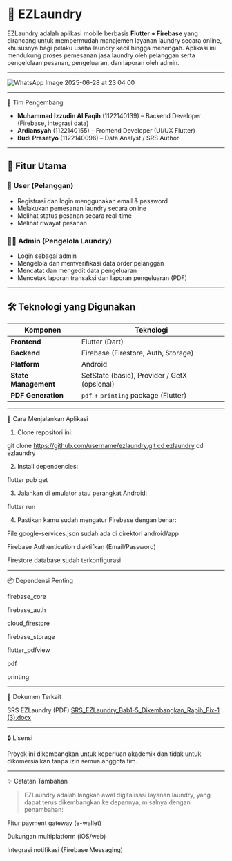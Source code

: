 # 🧺 EZLaundry

EZLaundry adalah aplikasi mobile berbasis **Flutter + Firebase** yang dirancang untuk mempermudah manajemen layanan laundry secara online, khususnya bagi pelaku usaha laundry kecil hingga menengah. Aplikasi ini mendukung proses pemesanan jasa laundry oleh pelanggan serta pengelolaan pesanan, pengeluaran, dan laporan oleh admin.

---

![WhatsApp Image 2025-06-28 at 23 04 00](https://github.com/user-attachments/assets/1b061d2f-bd0c-4348-872d-605a721f1fdc)

---

👥 Tim Pengembang

- **Muhammad Izzudin Al Faqih** (1122140139) – Backend Developer (Firebase, integrasi data)
- **Ardiansyah** (1122140155) – Frontend Developer (UI/UX Flutter)
- **Budi Prasetyo** (1122140096) – Data Analyst / SRS Author

---

## 📱 Fitur Utama

### 👤 **User (Pelanggan)**
- Registrasi dan login menggunakan email & password
- Melakukan pemesanan laundry secara online
- Melihat status pesanan secara real-time
- Melihat riwayat pesanan

### 🧑‍💼 **Admin (Pengelola Laundry)**
- Login sebagai admin
- Mengelola dan memverifikasi data order pelanggan
- Mencatat dan mengedit data pengeluaran
- Mencetak laporan transaksi dan laporan pengeluaran (PDF)

---

## 🛠️ Teknologi yang Digunakan

| Komponen | Teknologi |
|----------|-----------|
| **Frontend** | Flutter (Dart) |
| **Backend** | Firebase (Firestore, Auth, Storage) |
| **Platform** | Android |
| **State Management** | SetState (basic), Provider / GetX (opsional) |
| **PDF Generation** | `pdf` + `printing` package (Flutter) |

---


🚀 Cara Menjalankan Aplikasi

1. Clone repositori ini:

git clone [https://github.com/username/ezlaundry.git cd ezlaundry](https://github.com/Faqih472/Project3Kampus-EZLaundry.git)
cd ezlaundry


2. Install dependencies:

flutter pub get


3. Jalankan di emulator atau perangkat Android:

flutter run


4. Pastikan kamu sudah mengatur Firebase dengan benar:

File google-services.json sudah ada di direktori android/app

Firebase Authentication diaktifkan (Email/Password)

Firestore database sudah terkonfigurasi





---

📦 Dependensi Penting

firebase_core

firebase_auth

cloud_firestore

firebase_storage

flutter_pdfview

pdf

printing



---

📄 Dokumen Terkait

SRS EZLaundry (PDF) [SRS_EZLaundry_Bab1-5_Dikembangkan_Rapih_Fix-1 (3).docx](https://github.com/user-attachments/files/21011738/SRS_EZLaundry_Bab1-5_Dikembangkan_Rapih_Fix-1.3.docx)



---

🔒 Lisensi

Proyek ini dikembangkan untuk keperluan akademik dan tidak untuk dikomersialkan tanpa izin semua anggota tim.


---

✨ Catatan Tambahan

> EZLaundry adalah langkah awal digitalisasi layanan laundry, yang dapat terus dikembangkan ke depannya, misalnya dengan penambahan:

Fitur payment gateway (e-wallet)

Dukungan multiplatform (iOS/web)

Integrasi notifikasi (Firebase Messaging)
